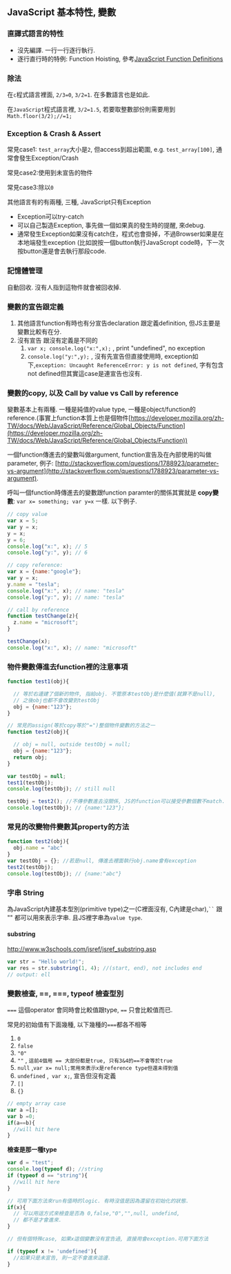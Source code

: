 ## JavaScript 基本特性, 變數

### 直譯式語言的特性
* 沒先編譯. 一行一行逐行執行.
* 逐行直行時的特例: Function Hoisting, 參考[JavaScript Function Definitions](http://www.w3schools.com/js/js_function_definition.asp)

### 除法

在`c`程式語言裡面, `2/3=0`, `3/2=1`. 在多數語言也是如此.

在`JavaScript`程式語言裡, `3/2=1.5`, 若要取整數部份則需要用到`Math.floor(3/2);//=1;`

### Exception & Crash & Assert

常見case1: `test_array`大小是`2`, 但access到超出範圍, e.g. `test_array[100]`, 通常會發生Exception/Crash

常見case2:使用到未宣告的物件

常見case3:除以`0`

其他語言有的有兩種, 三種, JavaScript只有Exception

* Exception可以try-catch
* 可以自己製造Exception, 事先做一個如果真的發生時的提醒, 來debug.
* 通常發生Exception如果沒有catch住，程式也會掛掉，不過Browser如果是在本地端發生exception (比如說按一個button執行JavaScropt code時，下一次按button還是會去執行那段code.

### 記憶體管理

自動回收. 沒有人指到這物件就會被回收掉.

### 變數的宣告跟定義

1. 其他語言function有時也有分宣告declaration 跟定義definition, 但JS主要是變數比較有在分.
2. 沒有宣告 跟沒有定義是不同的
    1. `var x; console.log("x:",x);` , print "undefined", no exception
    2. `console.log("y:",y);` , 沒有先宣告但直接使用時, exception如下,`exception: Uncaught ReferenceError: y is not defined`, 字有包含not defined但其實這case是連宣告也沒有.

### 變數的copy, 以及 Call by value vs Call by reference

變數基本上有兩種. 一種是純值的value type, 一種是object/function的reference.(事實上function本質上也是個物件[https://developer.mozilla.org/zh-TW/docs/Web/JavaScript/Reference/Global_Objects/Function](https://developer.mozilla.org/zh-TW/docs/Web/JavaScript/Reference/Global_Objects/Function))

一個function傳進去的變數叫做argument, function宣告及在內部使用的叫做parameter, 例子: [http://stackoverflow.com/questions/1788923/parameter-vs-argument](http://stackoverflow.com/questions/1788923/parameter-vs-argument).

呼叫一個function時傳進去的變數跟function paramter的關係其實就是 **copy變數**: `var x= something; var y=x` 一樣. 以下例子.

~~~ javascript
// copy value
var x = 5;
var y = x;
y = x;
y = 6;
console.log("x:", x); // 5
console.log("y:", y); // 6

// copy reference:
var x = {name:"google"};
var y = x;
y.name = "tesla";
console.log("x:", x); // name: "tesla"
console.log("y:", y); // name: "tesla"

// call by reference
function testChange(z){
  z.name = "microsoft";
}

testChange(x);
console.log("x:", x); // name: "microsoft"
~~~

### 物件變數傳進去function裡的注意事項
~~~ javascript
function test1(obj){

  // 等於右邊建了個新的物件, 指給obj. 不管原本testObj是什麼值(就算不是null),  
  // 之後obj也都不會改變到testObj  
  obj = {name:"123"};
}

// 常見的assign(等於copy等於"=")整個物件變數的方法之一
function test2(obj){

  // obj = null, outside testObj = null;  
  obj = {name:"123"};
  return obj;
}

var testObj = null;
test1(testObj);
console.log(testObj); // still null

testObj = test2(); //不傳參數進去沒關係, JS的function可以接受參數個數不match.
console.log(testObj); // {name:"123"};

~~~

### 常見的改變物件變數其property的方法
~~~ javascript
function test2(obj){
  obj.name = "abc"
}
var testObj = {}; //若是null, 傳進去裡面執行obj.name會有exception
test2(testObj);
console.log(testObj); // {name:"abc"}

~~~

### 字串 String

為JavaScript內建基本型別(primitive type)之一(C裡面沒有, C內建是char),` `` ` 跟 "" 都可以用來表示字串. 且JS裡字串為`value type`.

#### substring
http://www.w3schools.com/jsref/jsref_substring.asp
~~~ javascript
var str = "Hello world!";
var res = str.substring(1, 4); //(start, end), not includes end
// output: ell
~~~

### 變數檢查, ==, ===, typeof 檢查型別

`===` 這個operator 會同時會比較值跟type, `==` 只會比較值而已.

常見的初始值有下面幾種, 以下幾種的`===`都各不相等

1. `0`
2. `false`
3. `"0"`
4. `""` , `這前4個用 == 大部份都是true, 只有3&4的==不會等於true`
5. `null` ,`var x= null;常用來表示x是reference type但還未得到值`
6. `undefined` ,` var x;`, 宣告但沒有定義
7. `[]`
8. `{}`

~~~ javascript
// empty array case
var a =[];
var b =0;
if(a==b){
  //will hit here
}
~~~

**檢查是那一種type**
~~~ javascript
var d = "test";
console.log(typeof d); //string
if (typeof d == "string"){
  //will hit here
}

// 可用下面方法來run有值時的logic. 有時沒值是因為還留在初始化的狀態.
if(x){
  // 可以用這方式來檢查是否為 0,false,"0","",null, undefind,
  // 都不是才會進來.
}

// 但有個特殊case, 如果x這個變數沒有宣告過, 直接用會exception.可用下面方法

if (typeof x != 'undefined'){
  //如果只是未宣告, 則一定不會進來這邊.
}
~~~

